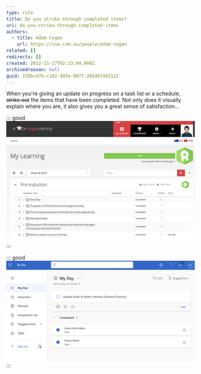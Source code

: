 ```yaml
---
type: rule
title: Do you strike-through completed items?
uri: do-you-strike-through-completed-items
authors: 
  - title: Adam Cogan
    url: https://ssw.com.au/people/adam-cogan
related: []
redirects: []
created: 2012-11-27T02:13:04.000Z
archivedreason: null
guid: 23dbcd7b-c182-493e-9877-285d67d43122
---
```

When you're giving an update on progress on a task list or a schedule, ~~strike out~~ the items that have been completed. Not only does it visually explain where you are, it also gives you a great sense of satisfaction...

<!--endintro-->

::: good
![Figure: Good example - SugarLearning's completed items are struck-through](/rules/do-you-strike-through-completed-items/sugarlearning-task.png)
:::

::: good
![Figure: Good example - Microsoft Outlook Todo's completed tasks are struck-through](/rules/do-you-strike-through-completed-items/outlook-todo.png)
:::

